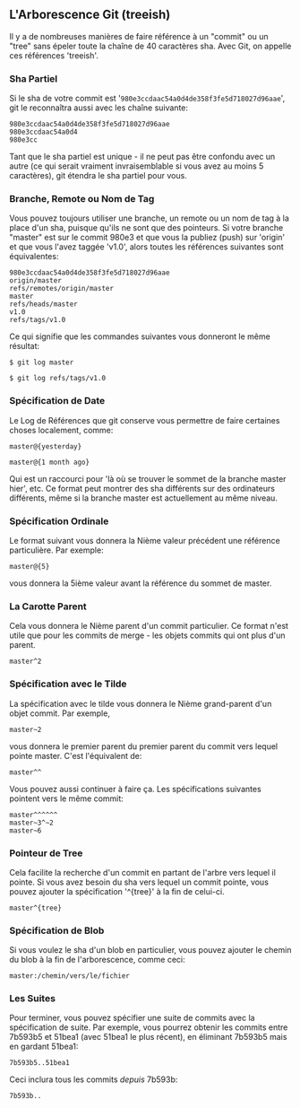 ## L'Arborescence Git (treeish) ##

Il y a de nombreuses manières de faire référence à un "commit" ou un "tree"
sans épeler toute la chaîne de 40 caractères sha. Avec Git, on appelle ces
références 'treeish'.

### Sha Partiel ###

Si le sha de votre commit est '<code>980e3ccdaac54a0d4de358f3fe5d718027d96aae</code>',
git le reconnaîtra aussi avec les chaîne suivante:

	980e3ccdaac54a0d4de358f3fe5d718027d96aae
	980e3ccdaac54a0d4
	980e3cc

Tant que le sha partiel est unique - il ne peut pas être confondu avec un autre
(ce qui serait vraiment invraisemblable si vous avez au moins 5 caractères),
git étendra le sha partiel pour vous.

### Branche, Remote ou Nom de Tag ###

Vous pouvez toujours utiliser une branche, un remote ou un nom de tag à la
place d'un sha, puisque qu'ils ne sont que des pointeurs. Si votre branche
"master" est sur le commit 980e3 et que vous la publiez (push) sur 'origin'
et que vous l'avez taggée 'v1.0', alors toutes les références suivantes
sont équivalentes:

	980e3ccdaac54a0d4de358f3fe5d718027d96aae
	origin/master
	refs/remotes/origin/master
	master
	refs/heads/master
	v1.0
	refs/tags/v1.0

Ce qui signifie que les commandes suivantes vous donneront le même résultat:

	$ git log master
	
	$ git log refs/tags/v1.0
	
### Spécification de Date ###

Le Log de Références que git conserve vous permettre de faire certaines choses
localement, comme:

	master@{yesterday}

	master@{1 month ago}

Qui est un raccourci pour
'là où se trouver le sommet de la branche master hier', etc. Ce format peut
montrer des sha différents sur des ordinateurs différents, même si la branche
master est actuellement au même niveau.

### Spécification Ordinale ###

Le format suivant vous donnera la Nième valeur précédent une référence
particulière. Par exemple:

	master@{5}

vous donnera la 5ième valeur avant la référence du sommet de master.
	
### La Carotte Parent ###

Cela vous donnera le Nième parent d'un commit particulier. Ce format n'est
utile que pour les commits de merge - les objets commits qui ont plus
d'un parent.

	master^2
	
	
### Spécification avec le Tilde ###

La spécification avec le tilde vous donnera le Nième grand-parent d'un objet
commit. Par exemple,

	master~2

vous donnera le premier parent du premier parent du commit vers lequel pointe
master. C'est l'équivalent de:

	master^^

Vous pouvez aussi continuer à faire ça. Les spécifications suivantes pointent
vers le même commit:

	master^^^^^^
	master~3^~2
	master~6

### Pointeur de Tree ###

Cela facilite la recherche d'un commit en partant de l'arbre vers lequel
il pointe. Si vous avez besoin du sha vers lequel un commit pointe,
vous pouvez ajouter la spécification '^{tree}' à la fin de celui-ci.

	master^{tree}

### Spécification de Blob ###

Si vous voulez le sha d'un blob en particulier, vous pouvez ajouter le chemin
du blob à la fin de l'arborescence, comme ceci:

	master:/chemin/vers/le/fichier
	
### Les Suites ###

Pour terminer, vous pouvez spécifier une suite de commits avec la spécification
de suite. Par exemple, vous pourrez obtenir les commits entre 7b593b5 et 51bea1
(avec 51bea1 le plus récent), en éliminant 7b593b5 mais en gardant 51bea1:

	7b593b5..51bea1

Ceci inclura tous les commits *depuis* 7b593b:

	7b593b.. 
	
	